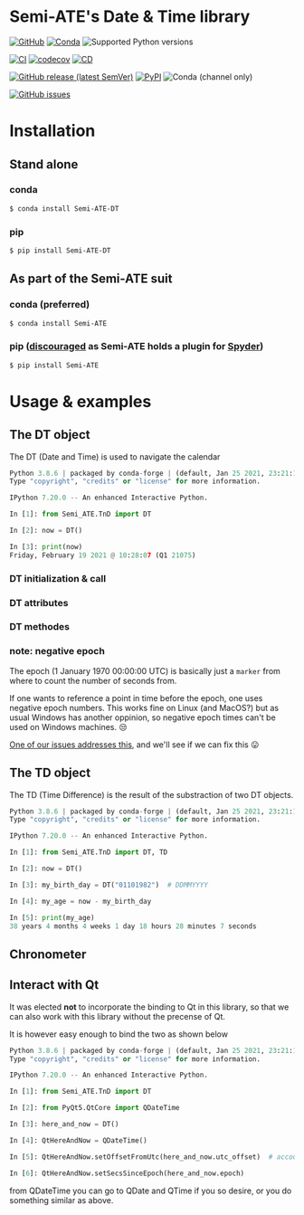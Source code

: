 # Semi-ATE's Date & Time library

[![GitHub](https://img.shields.io/github/license/Semi-ATE/DT?color=black)](https://github.com/Semi-ATE/DT/blob/main/LICENSE)
[![Conda](https://img.shields.io/conda/pn/conda-forge/Semi-ATE-DT?color=black)](https://anaconda.org/conda-forge/Semi-ATE-DT)
![Supported Python versions](https://img.shields.io/badge/python-%3E%3D3.7-black)

[![CI](https://github.com/Semi-ATE/DT/workflows/CI/badge.svg?branch=main)](https://github.com/Semi-ATE/DT/actions?query=workflow%3ACI)
[![codecov](https://codecov.io/gh/Semi-ATE/DT/branch/main/graph/badge.svg?token=BAP0H9OMED)](https://codecov.io/gh/Semi-ATE/DT)
[![CD](https://github.com/Semi-ATE/DT/workflows/CD/badge.svg)](https://github.com/Semi-ATE/DT/actions?query=workflow%3ACD)

[![GitHub release (latest SemVer)](https://img.shields.io/github/v/release/Semi-ATE/DT?color=blue&label=GitHub&sort=semver)](https://github.com/Semi-ATE/DT/releases/latest)
[![PyPI](https://img.shields.io/pypi/v/Semi-ATE-DT?color=blue&label=PyPI)](https://pypi.org/project/Semi-ATE-DT/)
![Conda (channel only)](https://img.shields.io/conda/vn/conda-forge/Semi-ATE-DT?color=blue&label=conda-forge)

[![GitHub issues](https://img.shields.io/github/issues/Semi-ATE/DT)](https://github.com/Semi-ATE/DT/issues)





# Installation

## Stand alone

### conda

```bash
$ conda install Semi-ATE-DT
```

### pip

```bash
$ pip install Semi-ATE-DT
```

## As part of the Semi-ATE suit

### conda (preferred)

```bash
$ conda install Semi-ATE
```

### pip ([discouraged](https://www.youtube.com/watch?v=Ul79ihg41Rs&t=2s) as Semi-ATE holds a plugin for [Spyder](https://github.com/spyder-ide/spyder))

```bash
$ pip install Semi-ATE
```

# Usage & examples

## The DT object

The DT (Date and Time) is used to navigate the calendar

```python
Python 3.8.6 | packaged by conda-forge | (default, Jan 25 2021, 23:21:18) 
Type "copyright", "credits" or "license" for more information.

IPython 7.20.0 -- An enhanced Interactive Python.

In [1]: from Semi_ATE.TnD import DT

In [2]: now = DT()

In [3]: print(now)
Friday, February 19 2021 @ 10:28:07 (Q1 21075)

```
### DT initialization & call

### DT attributes

### DT methodes

### note: negative epoch 

The epoch (1 January 1970 00:00:00 UTC) is basically just a `marker` from where to count the number of seconds from.

If one wants to reference a point in time before the epoch, one uses negative epoch numbers. This works fine on Linux (and MacOS?) but as usual Windows has another oppinion, so negative epoch times can't be used on Windows machines. :unamused:

[One of our issues addresses this](https://github.com/Semi-ATE/DT/issues/4), and we'll see if we can fix this :stuck_out_tongue:

## The TD object 

The TD (Time Difference) is the result of the substraction of two DT objects.

```python
Python 3.8.6 | packaged by conda-forge | (default, Jan 25 2021, 23:21:18) 
Type "copyright", "credits" or "license" for more information.

IPython 7.20.0 -- An enhanced Interactive Python.

In [1]: from Semi_ATE.TnD import DT, TD

In [2]: now = DT()

In [3]: my_birth_day = DT("01101982")  # DDMMYYYY

In [4]: my_age = now - my_birth_day

In [5]: print(my_age)
38 years 4 months 4 weeks 1 day 18 hours 28 minutes 7 seconds

```

## Chronometer



## Interact with Qt

It was elected **not** to incorporate the binding to Qt in this library, so that we can also work with this library without the precense of Qt.

It is however easy enough to bind the two as shown below

```python
Python 3.8.6 | packaged by conda-forge | (default, Jan 25 2021, 23:21:18) 
Type "copyright", "credits" or "license" for more information.

IPython 7.20.0 -- An enhanced Interactive Python.

In [1]: from Semi_ATE.TnD import DT

In [2]: from PyQt5.QtCore import QDateTime

In [3]: here_and_now = DT()

In [4]: QtHereAndNow = QDateTime()

In [5]: QtHereAndNow.setOffsetFromUtc(here_and_now.utc_offset)  # account for timezone + day light saving

In [6]: QtHereAndNow.setSecsSinceEpoch(here_and_now.epoch)

```

from QDateTime you can go to QDate and QTime if you so desire, or you do something similar as above.
